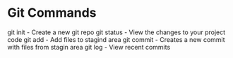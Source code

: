 # Git Commands

git init - Create a new git repo
git status - View the changes to your project code
git add - Add files to stagind area
git commit - Creates a new commit with files from stagin area
git log - View recent commits